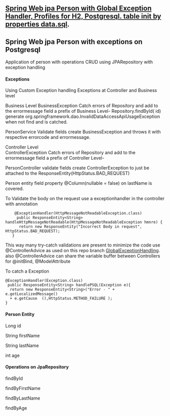 ## [Spring Web jpa Person with Global Exception Handler, Profiles for H2, Postgresql. table init by properties data.sql](https://github.com/jalbertomr/springwebjpaexceptionpgsql/tree/GlobalExceptionsHandling).

## Spring Web jpa Person with exceptions on Postgresql

Application of person with operations CRUD using JPARepository with exception handling

#### Exceptions

Using Custom Exception handling
Exceptions at Controller and Business level

Business Level
  BusinessException
  Catch errors of Repository and add to the errormessage field a prefix of Business Level-
  Repository.findById( id) generate org.springframework.dao.InvalidDataAccessApiUsageException
  when not find and is catched.
  
  PersonService
  Validate fields create BusinessException and throws it with respective errorcode and errormessage.
  
Controller Level  
  ControllerException
  Catch errors of Repository and add to the errormessage field a prefix of Controller Level-
  
  PersonController
  validate fields create ControllerException to just be attached to the ResponseEntity<ControllerException>(HttpStatus.BAD_REQUEST)

  Person entity
    field property @Column(nullable = false) on lastName is covered.
    
  To Validate the body on the request use a exceptionhandler in the controller with annotation 
  
    	@ExceptionHandler(HttpMessageNotReadableException.class)
	     public ResponseEntity<String> handleHttpMessageNotReadable(HttpMessageNotReadableException hmnre) {
		  return new ResponseEntity("Incorrect Body in request", HttpStatus.BAD_REQUEST);
	   }
 
 This way many try-catch validations are present to minimize the code use @ControllerAdvice as used on this repo branch 
 [GlobalExceptionHandling](https://github.com/jalbertomr/springwebjpaexceptionpgsql/tree/GlobalExceptionsHandling).
 also @ControllerAdvice can share the variable buffer between Controllers for @initBind, @ModelAttribute
    
 To catch a Exception
 
    @ExceptionHandler(Exception.class)
	 public ResponseEntity<String> handlePSQL(Exception e){
      return new ResponseEntity<String>("Error - " + e.getLocalizedMessage() 
      + e.getCause  (),HttpStatus.METHOD_FAILURE );
    }   
    
#### Person Entity

Long   id

String firstName

String lastName

int    age


#### Operations on JpaRepository

findById

findByFirstName

findByLastName

findByAge


